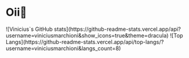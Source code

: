 <h1>Oii👋</h1> 

<!--
**viniciusmarchioni/viniciusmarchioni** is a ✨ _special_ ✨ repository because its `README.md` (this file) appears on your GitHub profile.

Here are some ideas to get you started:

- 🔭 I’m currently working on ...
- 🌱 I’m currently learning ...
- 👯 I’m looking to collaborate on ...
- 🤔 I’m looking for help with ...
- 💬 Ask me about ...
- 📫 How to reach me: ...
- 😄 Pronouns: ...
- ⚡ Fun fact: ...
-->
<div>
![Vinicius`s GitHub stats](https://github-readme-stats.vercel.app/api?username=viniciusmarchioni&show_icons=true&theme=dracula)
![Top Langs](https://github-readme-stats.vercel.app/api/top-langs/?username=viniciusmarchioni&langs_count=8)
</div>
